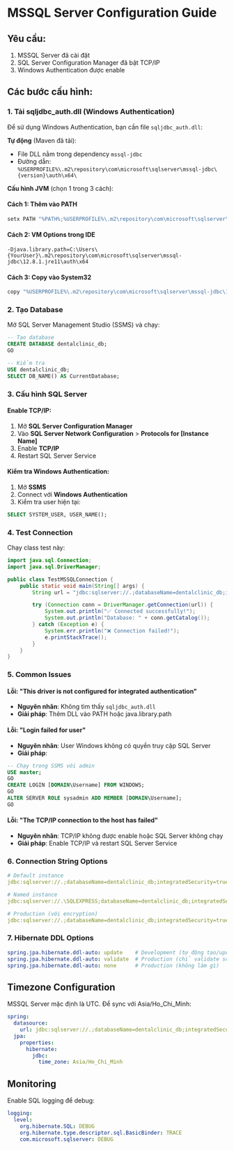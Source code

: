# MSSQL Server Configuration Guide

## Yêu cầu:

1. MSSQL Server đã cài đặt
2. SQL Server Configuration Manager đã bật TCP/IP
3. Windows Authentication được enable

## Các bước cấu hình:

### 1. Tải sqljdbc_auth.dll (Windows Authentication)

Để sử dụng Windows Authentication, bạn cần file `sqljdbc_auth.dll`:

**Tự động** (Maven đã tải):

- File DLL nằm trong dependency `mssql-jdbc`
- Đường dẫn: `%USERPROFILE%\.m2\repository\com\microsoft\sqlserver\mssql-jdbc\{version}\auth\x64\`

**Cấu hình JVM** (chọn 1 trong 3 cách):

#### Cách 1: Thêm vào PATH

```bash
setx PATH "%PATH%;%USERPROFILE%\.m2\repository\com\microsoft\sqlserver\mssql-jdbc\12.8.1.jre11\auth\x64"
```

#### Cách 2: VM Options trong IDE

```
-Djava.library.path=C:\Users\{YourUser}\.m2\repository\com\microsoft\sqlserver\mssql-jdbc\12.8.1.jre11\auth\x64
```

#### Cách 3: Copy vào System32

```bash
copy "%USERPROFILE%\.m2\repository\com\microsoft\sqlserver\mssql-jdbc\12.8.1.jre11\auth\x64\sqljdbc_auth.dll" C:\Windows\System32\
```

### 2. Tạo Database

Mở SQL Server Management Studio (SSMS) và chạy:

```sql
-- Tạo database
CREATE DATABASE dentalclinic_db;
GO

-- Kiểm tra
USE dentalclinic_db;
SELECT DB_NAME() AS CurrentDatabase;
```

### 3. Cấu hình SQL Server

#### Enable TCP/IP:

1. Mở **SQL Server Configuration Manager**
2. Vào **SQL Server Network Configuration** > **Protocols for [Instance Name]**
3. Enable **TCP/IP**
4. Restart SQL Server Service

#### Kiểm tra Windows Authentication:

1. Mở **SSMS**
2. Connect với **Windows Authentication**
3. Kiểm tra user hiện tại:

```sql
SELECT SYSTEM_USER, USER_NAME();
```

### 4. Test Connection

Chạy class test này:

```java
import java.sql.Connection;
import java.sql.DriverManager;

public class TestMSSQLConnection {
    public static void main(String[] args) {
        String url = "jdbc:sqlserver://.;databaseName=dentalclinic_db;integratedSecurity=true;encrypt=false;trustServerCertificate=true";

        try (Connection conn = DriverManager.getConnection(url)) {
            System.out.println("✅ Connected successfully!");
            System.out.println("Database: " + conn.getCatalog());
        } catch (Exception e) {
            System.err.println("❌ Connection failed!");
            e.printStackTrace();
        }
    }
}
```

### 5. Common Issues

#### Lỗi: "This driver is not configured for integrated authentication"

- **Nguyên nhân**: Không tìm thấy `sqljdbc_auth.dll`
- **Giải pháp**: Thêm DLL vào PATH hoặc java.library.path

#### Lỗi: "Login failed for user"

- **Nguyên nhân**: User Windows không có quyền truy cập SQL Server
- **Giải pháp**:

```sql
-- Chạy trong SSMS với admin
USE master;
GO
CREATE LOGIN [DOMAIN\Username] FROM WINDOWS;
GO
ALTER SERVER ROLE sysadmin ADD MEMBER [DOMAIN\Username];
GO
```

#### Lỗi: "The TCP/IP connection to the host has failed"

- **Nguyên nhân**: TCP/IP không được enable hoặc SQL Server không chạy
- **Giải pháp**: Enable TCP/IP và restart SQL Server Service

### 6. Connection String Options

```yaml
# Default instance
jdbc:sqlserver://.;databaseName=dentalclinic_db;integratedSecurity=true;encrypt=false;trustServerCertificate=true

# Named instance
jdbc:sqlserver://.\SQLEXPRESS;databaseName=dentalclinic_db;integratedSecurity=true;encrypt=false;trustServerCertificate=true

# Production (với encryption)
jdbc:sqlserver://.;databaseName=dentalclinic_db;integratedSecurity=true;encrypt=true
```

### 7. Hibernate DDL Options

```yaml
spring.jpa.hibernate.ddl-auto: update    # Development (tự động tạo/update tables)
spring.jpa.hibernate.ddl-auto: validate  # Production (chỉ validate schema)
spring.jpa.hibernate.ddl-auto: none      # Production (không làm gì)
```

## Timezone Configuration

MSSQL Server mặc định là UTC. Để sync với Asia/Ho_Chi_Minh:

```yaml
spring:
  datasource:
    url: jdbc:sqlserver://.;databaseName=dentalclinic_db;integratedSecurity=true;encrypt=false;trustServerCertificate=true
  jpa:
    properties:
      hibernate:
        jdbc:
          time_zone: Asia/Ho_Chi_Minh
```

## Monitoring

Enable SQL logging để debug:

```yaml
logging:
  level:
    org.hibernate.SQL: DEBUG
    org.hibernate.type.descriptor.sql.BasicBinder: TRACE
    com.microsoft.sqlserver: DEBUG
```
